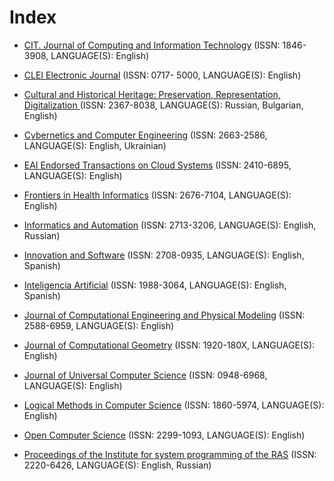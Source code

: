 # Index

* [CIT. Journal of Computing and Information Technology](http://cit.fer.hr/index.php/CIT/index) (ISSN: 1846-3908, LANGUAGE(S): English)

* [CLEI Electronic Journal](http://www.clei.org/cleiej/index.php/cleiej) (ISSN: 0717- 5000, LANGUAGE(S): English)

* [Cultural and Historical Heritage: Preservation, Representation, Digitalization
](http://www.math.bas.bg/vt/kin/index.php) (ISSN: 2367-8038, LANGUAGE(S): Russian, Bulgarian, English) 

* [Cybernetics and Computer Engineering](http://kvt-journal.org.ua/) (ISSN: 2663-2586, LANGUAGE(S): English, Ukrainian)

* [EAI Endorsed Transactions on Cloud Systems](https://eudl.eu/journal/cs) (ISSN: 2410-6895, LANGUAGE(S): English)

* [Frontiers in Health Informatics](http://ijmi.ir/index.php/IJMI) (ISSN: 2676-7104, LANGUAGE(S): English)

* [Informatics and Automation](http://proceedings.spiiras.nw.ru/index.php/sp/index) (ISSN: 2713-3206, LANGUAGE(S): English, Russian)

* [Innovation and Software](https://revistas.ulasalle.edu.pe/innosoft) (ISSN: 2708-0935, LANGUAGE(S): English, Spanish)

* [Inteligencia Artificial](http://journal.iberamia.org/index.php/intartif) (ISSN: 1988-3064, LANGUAGE(S): English, Spanish)

* [Journal of Computational Engineering and Physical Modeling](http://www.jcepm.com/) (ISSN: 2588-6959, LANGUAGE(S): English)

* [Journal of Computational Geometry](https://jocg.org/index.php/jocg) (ISSN: 1920-180X, LANGUAGE(S): English)

* [Journal of Universal Computer Science](https://lib.jucs.org/) (ISSN: 0948-6968, LANGUAGE(S): English)

* [Logical Methods in Computer Science](https://lmcs.episciences.org/) (ISSN: 1860-5974, LANGUAGE(S): English)

* [Open Computer Science](https://www.degruyter.com/journal/key/comp/html) (ISSN: 2299-1093, LANGUAGE(S): English)

* [Proceedings of the Institute for system programming of the RAS](https://ispranproceedings.elpub.ru/jour/index) (ISSN: 2220-6426, LANGUAGE(S): English, Russian)
